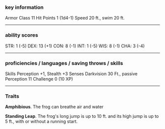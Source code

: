 ### key information

Armor Class 11
Hit Points 1 (1d4-1)
Speed 20 ft., swim 20 ft.

---
### ability scores

STR: 1 (-5) 
DEX: 13 (+1)
CON: 8 (-1)
INT: 1 (-5)
WIS: 8 (-1)
CHA: 3 (-4)

---
### proficiencies / languages / saving throws / skills

Skills Perception +1, Stealth +3
Senses Darkvision 30 Ft., passive Perception 11
Challenge 0 (10 XP)

---
### Traits

**Amphibious**. The frog can breathe air and water

**Standing Leap**. The frog's long jump is up to 10 ft. and its high jump is up to 5 ft., with or without a running start.
